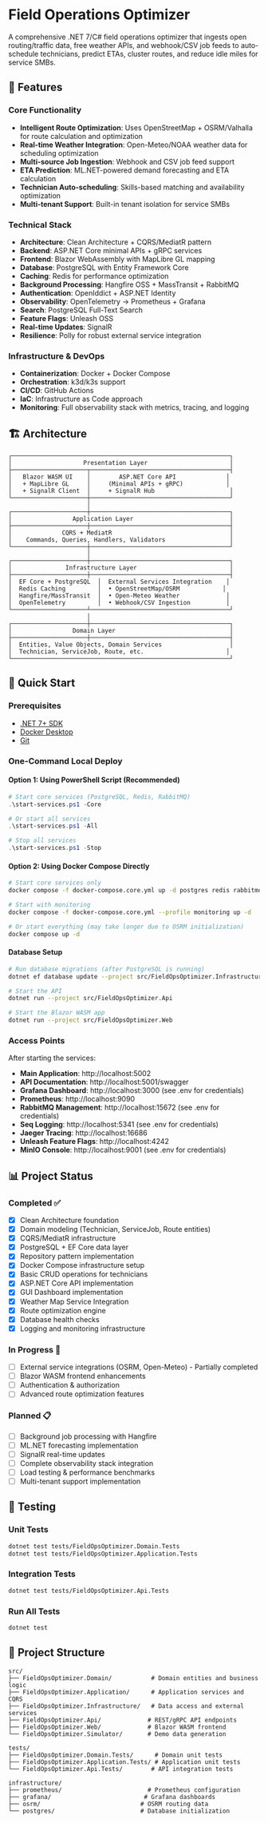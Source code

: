 # Field Operations Optimizer

A comprehensive .NET 7/C# field operations optimizer that ingests open routing/traffic data, free weather APIs, and webhook/CSV job feeds to auto-schedule technicians, predict ETAs, cluster routes, and reduce idle miles for service SMBs.

## 🚀 Features

### Core Functionality
- **Intelligent Route Optimization**: Uses OpenStreetMap + OSRM/Valhalla for route calculation and optimization
- **Real-time Weather Integration**: Open-Meteo/NOAA weather data for scheduling optimization
- **Multi-source Job Ingestion**: Webhook and CSV job feed support
- **ETA Prediction**: ML.NET-powered demand forecasting and ETA calculation
- **Technician Auto-scheduling**: Skills-based matching and availability optimization
- **Multi-tenant Support**: Built-in tenant isolation for service SMBs

### Technical Stack
- **Architecture**: Clean Architecture + CQRS/MediatR pattern
- **Backend**: ASP.NET Core minimal APIs + gRPC services
- **Frontend**: Blazor WebAssembly with MapLibre GL mapping
- **Database**: PostgreSQL with Entity Framework Core
- **Caching**: Redis for performance optimization
- **Background Processing**: Hangfire OSS + MassTransit + RabbitMQ
- **Authentication**: OpenIddict + ASP.NET Identity
- **Observability**: OpenTelemetry → Prometheus + Grafana
- **Search**: PostgreSQL Full-Text Search
- **Feature Flags**: Unleash OSS
- **Real-time Updates**: SignalR
- **Resilience**: Polly for robust external service integration

### Infrastructure & DevOps
- **Containerization**: Docker + Docker Compose
- **Orchestration**: k3d/k3s support
- **CI/CD**: GitHub Actions
- **IaC**: Infrastructure as Code approach
- **Monitoring**: Full observability stack with metrics, tracing, and logging

## 🏗 Architecture

```
┌─────────────────────────────────────────────────────────────┐
│                    Presentation Layer                       │
├─────────────────────┬───────────────────────────────────────┤
│   Blazor WASM UI    │        ASP.NET Core API              │
│   + MapLibre GL     │     (Minimal APIs + gRPC)            │
│   + SignalR Client  │     + SignalR Hub                     │
└─────────────────────┼───────────────────────────────────────┘
                      │
┌─────────────────────┼───────────────────────────────────────┐
│                 Application Layer                           │
├─────────────────────┼───────────────────────────────────────┤
│              CQRS + MediatR                                 │
│    Commands, Queries, Handlers, Validators                  │
└─────────────────────┼───────────────────────────────────────┘
                      │
┌─────────────────────┼───────────────────────────────────────┐
│               Infrastructure Layer                          │
├─────────────────────┼───────────────────────────────────────┤
│  EF Core + PostgreSQL  │  External Services Integration    │
│  Redis Caching         │  • OpenStreetMap/OSRM            │
│  Hangfire/MassTransit  │  • Open-Meteo Weather             │
│  OpenTelemetry         │  • Webhook/CSV Ingestion          │
└─────────────────────┴───────────────────────────────────────┘
                      │
┌─────────────────────┼───────────────────────────────────────┐
│                 Domain Layer                                │
├─────────────────────┼───────────────────────────────────────┤
│  Entities, Value Objects, Domain Services                   │
│  Technician, ServiceJob, Route, etc.                       │
└─────────────────────────────────────────────────────────────┘
```

## 🚦 Quick Start

### Prerequisites
- [.NET 7+ SDK](https://dotnet.microsoft.com/download)
- [Docker Desktop](https://www.docker.com/products/docker-desktop)
- [Git](https://git-scm.com/)

### One-Command Local Deploy

#### Option 1: Using PowerShell Script (Recommended)
```powershell
# Start core services (PostgreSQL, Redis, RabbitMQ)
.\start-services.ps1 -Core

# Or start all services
.\start-services.ps1 -All

# Stop all services
.\start-services.ps1 -Stop
```

#### Option 2: Using Docker Compose Directly
```bash
# Start core services only
docker compose -f docker-compose.core.yml up -d postgres redis rabbitmq

# Start with monitoring
docker compose -f docker-compose.core.yml --profile monitoring up -d

# Or start everything (may take longer due to OSRM initialization)
docker compose up -d
```

#### Database Setup
```bash
# Run database migrations (after PostgreSQL is running)
dotnet ef database update --project src/FieldOpsOptimizer.Infrastructure --startup-project src/FieldOpsOptimizer.Api

# Start the API
dotnet run --project src/FieldOpsOptimizer.Api

# Start the Blazor WASM app  
dotnet run --project src/FieldOpsOptimizer.Web
```

### Access Points

After starting the services:

- **Main Application**: http://localhost:5002
- **API Documentation**: http://localhost:5001/swagger
- **Grafana Dashboard**: http://localhost:3000 (see .env for credentials)
- **Prometheus**: http://localhost:9090
- **RabbitMQ Management**: http://localhost:15672 (see .env for credentials)
- **Seq Logging**: http://localhost:5341 (see .env for credentials)
- **Jaeger Tracing**: http://localhost:16686
- **Unleash Feature Flags**: http://localhost:4242
- **MinIO Console**: http://localhost:9001 (see .env for credentials)

## 📊 Project Status

### Completed ✅
- [x] Clean Architecture foundation
- [x] Domain modeling (Technician, ServiceJob, Route entities)
- [x] CQRS/MediatR infrastructure
- [x] PostgreSQL + EF Core data layer
- [x] Repository pattern implementation
- [x] Docker Compose infrastructure setup
- [x] Basic CRUD operations for technicians
- [x] ASP.NET Core API implementation
- [x] GUI Dashboard implementation
- [x] Weather Map Service Integration
- [x] Route optimization engine
- [x] Database health checks
- [x] Logging and monitoring infrastructure

### In Progress 🚧
- [ ] External service integrations (OSRM, Open-Meteo) - Partially completed
- [ ] Blazor WASM frontend enhancements
- [ ] Authentication & authorization
- [ ] Advanced route optimization features

### Planned 📋
- [ ] Background job processing with Hangfire
- [ ] ML.NET forecasting implementation
- [ ] SignalR real-time updates
- [ ] Complete observability stack integration
- [ ] Load testing & performance benchmarks
- [ ] Multi-tenant support implementation

## 🧪 Testing

### Unit Tests
```bash
dotnet test tests/FieldOpsOptimizer.Domain.Tests
dotnet test tests/FieldOpsOptimizer.Application.Tests
```

### Integration Tests
```bash
dotnet test tests/FieldOpsOptimizer.Api.Tests
```

### Run All Tests
```bash
dotnet test
```

## 📁 Project Structure

```
src/
├── FieldOpsOptimizer.Domain/           # Domain entities and business logic
├── FieldOpsOptimizer.Application/      # Application services and CQRS
├── FieldOpsOptimizer.Infrastructure/   # Data access and external services
├── FieldOpsOptimizer.Api/             # REST/gRPC API endpoints
├── FieldOpsOptimizer.Web/             # Blazor WASM frontend
└── FieldOpsOptimizer.Simulator/       # Demo data generation

tests/
├── FieldOpsOptimizer.Domain.Tests/      # Domain unit tests
├── FieldOpsOptimizer.Application.Tests/ # Application unit tests
└── FieldOpsOptimizer.Api.Tests/        # API integration tests

infrastructure/
├── prometheus/                        # Prometheus configuration
├── grafana/                          # Grafana dashboards
├── osrm/                            # OSRM routing data
└── postgres/                        # Database initialization
```
